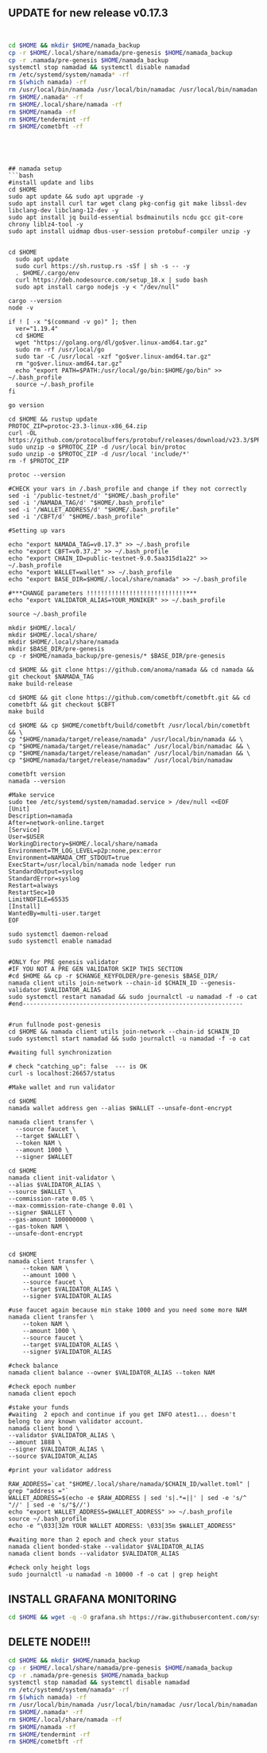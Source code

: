 ## UPDATE for new release v0.17.3

```bash


cd $HOME && mkdir $HOME/namada_backup
cp -r $HOME/.local/share/namada/pre-genesis $HOME/namada_backup
cp -r .namada/pre-genesis $HOME/namada_backup
systemctl stop namadad && systemctl disable namadad
rm /etc/systemd/system/namada* -rf
rm $(which namada) -rf
rm /usr/local/bin/namada /usr/local/bin/namadac /usr/local/bin/namadan /usr/local/bin/namadaw /usr/local/bin/tendermint /usr/local/bin/cometbft -rf
rm $HOME/.namada* -rf
rm $HOME/.local/share/namada -rf
rm $HOME/namada -rf
rm $HOME/tendermint -rf
rm $HOME/cometbft -rf



```



```



## namada setup  
```bash
#install update and libs
cd $HOME
sudo apt update && sudo apt upgrade -y
sudo apt install curl tar wget clang pkg-config git make libssl-dev libclang-dev libclang-12-dev -y
sudo apt install jq build-essential bsdmainutils ncdu gcc git-core chrony liblz4-tool -y
sudo apt install uidmap dbus-user-session protobuf-compiler unzip -y


cd $HOME
  sudo apt update
  sudo curl https://sh.rustup.rs -sSf | sh -s -- -y
  . $HOME/.cargo/env
  curl https://deb.nodesource.com/setup_18.x | sudo bash
  sudo apt install cargo nodejs -y < "/dev/null"
  
cargo --version
node -v
  
if ! [ -x "$(command -v go)" ]; then
  ver="1.19.4"
  cd $HOME
  wget "https://golang.org/dl/go$ver.linux-amd64.tar.gz"
  sudo rm -rf /usr/local/go
  sudo tar -C /usr/local -xzf "go$ver.linux-amd64.tar.gz"
  rm "go$ver.linux-amd64.tar.gz"
  echo "export PATH=$PATH:/usr/local/go/bin:$HOME/go/bin" >> ~/.bash_profile
  source ~/.bash_profile
fi

go version

cd $HOME && rustup update
PROTOC_ZIP=protoc-23.3-linux-x86_64.zip
curl -OL https://github.com/protocolbuffers/protobuf/releases/download/v23.3/$PROTOC_ZIP
sudo unzip -o $PROTOC_ZIP -d /usr/local bin/protoc
sudo unzip -o $PROTOC_ZIP -d /usr/local 'include/*'
rm -f $PROTOC_ZIP

protoc --version

#CHECK your vars in /.bash_profile and change if they not correctly
sed -i '/public-testnet/d' "$HOME/.bash_profile"
sed -i '/NAMADA_TAG/d' "$HOME/.bash_profile"
sed -i '/WALLET_ADDRESS/d' "$HOME/.bash_profile"
sed -i '/CBFT/d' "$HOME/.bash_profile"

#Setting up vars

echo "export NAMADA_TAG=v0.17.3" >> ~/.bash_profile
echo "export CBFT=v0.37.2" >> ~/.bash_profile
echo "export CHAIN_ID=public-testnet-9.0.5aa315d1a22" >> ~/.bash_profile
echo "export WALLET=wallet" >> ~/.bash_profile
echo "export BASE_DIR=$HOME/.local/share/namada" >> ~/.bash_profile

#***CHANGE parameters !!!!!!!!!!!!!!!!!!!!!!!!!!!!***
echo "export VALIDATOR_ALIAS=YOUR_MONIKER" >> ~/.bash_profile

source ~/.bash_profile

mkdir $HOME/.local/
mkdir $HOME/.local/share/
mkdir $HOME/.local/share/namada
mkdir $BASE_DIR/pre-genesis
cp -r $HOME/namada_backup/pre-genesis/* $BASE_DIR/pre-genesis

cd $HOME && git clone https://github.com/anoma/namada && cd namada && git checkout $NAMADA_TAG
make build-release

cd $HOME && git clone https://github.com/cometbft/cometbft.git && cd cometbft && git checkout $CBFT
make build

cd $HOME && cp $HOME/cometbft/build/cometbft /usr/local/bin/cometbft && \
cp "$HOME/namada/target/release/namada" /usr/local/bin/namada && \
cp "$HOME/namada/target/release/namadac" /usr/local/bin/namadac && \
cp "$HOME/namada/target/release/namadan" /usr/local/bin/namadan && \
cp "$HOME/namada/target/release/namadaw" /usr/local/bin/namadaw

cometbft version
namada --version

#Make service
sudo tee /etc/systemd/system/namadad.service > /dev/null <<EOF
[Unit]
Description=namada
After=network-online.target
[Service]
User=$USER
WorkingDirectory=$HOME/.local/share/namada
Environment=TM_LOG_LEVEL=p2p:none,pex:error
Environment=NAMADA_CMT_STDOUT=true
ExecStart=/usr/local/bin/namada node ledger run 
StandardOutput=syslog
StandardError=syslog
Restart=always
RestartSec=10
LimitNOFILE=65535
[Install]
WantedBy=multi-user.target
EOF

sudo systemctl daemon-reload
sudo systemctl enable namadad


#ONLY for PRE genesis validator
#IF YOU NOT A PRE GEN VALIDATOR SKIP THIS SECTION
#cd $HOME && cp -r $CHANGE_KEYFOLDER/pre-genesis $BASE_DIR/
namada client utils join-network --chain-id $CHAIN_ID --genesis-validator $VALIDATOR_ALIAS
sudo systemctl restart namadad && sudo journalctl -u namadad -f -o cat 
#end--------------------------------------------------------------


#run fullnode post-genesis
cd $HOME && namada client utils join-network --chain-id $CHAIN_ID
sudo systemctl start namadad && sudo journalctl -u namadad -f -o cat 

#waiting full synchronization

# check "catching_up": false  --- is OK
curl -s localhost:26657/status

#Make wallet and run validator

cd $HOME
namada wallet address gen --alias $WALLET --unsafe-dont-encrypt

namada client transfer \
  --source faucet \
  --target $WALLET \
  --token NAM \
  --amount 1000 \
  --signer $WALLET

cd $HOME
namada client init-validator \
--alias $VALIDATOR_ALIAS \
--source $WALLET \
--commission-rate 0.05 \
--max-commission-rate-change 0.01 \
--signer $WALLET \
--gas-amount 100000000 \
--gas-token NAM \
--unsafe-dont-encrypt


cd $HOME
namada client transfer \
    --token NAM \
    --amount 1000 \
    --source faucet \
    --target $VALIDATOR_ALIAS \
    --signer $VALIDATOR_ALIAS
	
#use faucet again because min stake 1000 and you need some more NAM
namada client transfer \
    --token NAM \
    --amount 1000 \
    --source faucet \
    --target $VALIDATOR_ALIAS \
    --signer $VALIDATOR_ALIAS
	
#check balance
namada client balance --owner $VALIDATOR_ALIAS --token NAM

#check epoch number
namada client epoch

#stake your funds
#waiting  2 epoch and continue if you get INFO atest1... doesn't belong to any known validator account.
namada client bond \
--validator $VALIDATOR_ALIAS \
--amount 1888 \
--signer $VALIDATOR_ALIAS \
--source $VALIDATOR_ALIAS

#print your validator address

RAW_ADDRESS=`cat "$HOME/.local/share/namada/$CHAIN_ID/wallet.toml" | grep "address ="`
WALLET_ADDRESS=$(echo -e $RAW_ADDRESS | sed 's|.*=||' | sed -e 's/^ "//' | sed -e 's/"$//')
echo "export WALLET_ADDRESS=$WALLET_ADDRESS" >> ~/.bash_profile
source ~/.bash_profile
echo -e "\033[32m YOUR WALLET ADDRESS: \033[35m $WALLET_ADDRESS"

#waiting more than 2 epoch and check your status
namada client bonded-stake --validator $VALIDATOR_ALIAS
namada client bonds --validator $VALIDATOR_ALIAS

#check only height logs
sudo journalctl -u namadad -n 10000 -f -o cat | grep height
```

## INSTALL GRAFANA MONITORING

```bash
cd $HOME && wget -q -O grafana.sh https://raw.githubusercontent.com/systemd-run/manuals/main/namada/grafana.sh && chmod +x grafana.sh && ./grafana.sh
```

## DELETE NODE!!!

```bash
cd $HOME && mkdir $HOME/namada_backup
cp -r $HOME/.local/share/namada/pre-genesis $HOME/namada_backup
cp -r .namada/pre-genesis $HOME/namada_backup
systemctl stop namadad && systemctl disable namadad
rm /etc/systemd/system/namada* -rf
rm $(which namada) -rf
rm /usr/local/bin/namada /usr/local/bin/namadac /usr/local/bin/namadan /usr/local/bin/namadaw /usr/local/bin/tendermint /usr/local/bin/cometbft -rf
rm $HOME/.namada* -rf
rm $HOME/.local/share/namada -rf
rm $HOME/namada -rf
rm $HOME/tendermint -rf
rm $HOME/cometbft -rf

```
